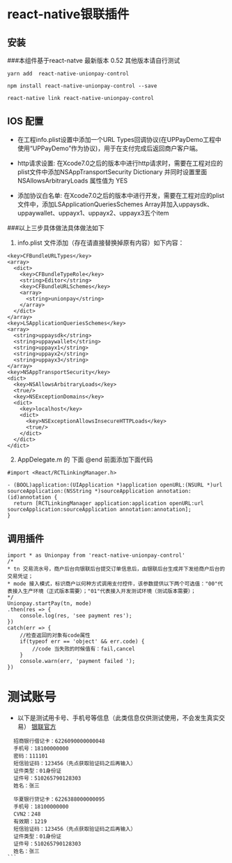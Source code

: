 # react-native银联插件

## 安装

###本组件基于react-natve 最新版本 0.52  其他版本请自行测试

```
yarn add  react-native-unionpay-control

npm install react-native-unionpay-control --save

react-native link react-native-unionpay-control
```

## IOS 配置
- 在工程info.plist设置中添加一个URL Types回调协议(在UPPayDemo工程中使用“UPPayDemo”作为协议)，用于在支付完成后返回商户客户端。

- http请求设置: 在Xcode7.0之后的版本中进行http请求时，需要在工程对应的plist文件中添加NSAppTransportSecurity  Dictionary 并同时设置里面NSAllowsArbitraryLoads 属性值为 YES
- 添加协议白名单: 在Xcode7.0之后的版本中进行开发，需要在工程对应的plist文件中，添加LSApplicationQueriesSchemes  Array并加入uppaysdk、uppaywallet、uppayx1、uppayx2、uppayx3五个item

###以上三步具体做法具体做法如下
1. info.plist 文件添加（存在请直接替换掉原有内容）如下内容：

```
<key>CFBundleURLTypes</key>
<array>
  <dict>
    <key>CFBundleTypeRole</key>
    <string>Editor</string>
    <key>CFBundleURLSchemes</key>
    <array>
      <string>unionpay</string>
    </array>
  </dict>
</array>
<key>LSApplicationQueriesSchemes</key>
<array>
  <string>uppaysdk</string>
  <string>uppaywallet</string>
  <string>uppayx1</string>
  <string>uppayx2</string>
  <string>uppayx3</string>
</array>
<key>NSAppTransportSecurity</key>
<dict>
  <key>NSAllowsArbitraryLoads</key>
  <true/>
  <key>NSExceptionDomains</key>
  <dict>
    <key>localhost</key>
    <dict>
      <key>NSExceptionAllowsInsecureHTTPLoads</key>
      <true/>
    </dict>
  </dict>
</dict>
```

2. AppDelegate.m 的 下面 @end 前面添加下面代码

```
#import <React/RCTLinkingManager.h>

- (BOOL)application:(UIApplication *)application openURL:(NSURL *)url sourceApplication:(NSString *)sourceApplication annotation:(id)annotation {
  return [RCTLinkingManager application:application openURL:url sourceApplication:sourceApplication annotation:annotation];
}
```

## 	调用插件

```
import * as Unionpay from 'react-native-unionpay-control'
/*
* tn 交易流水号，商户后台向银联后台提交订单信息后，由银联后台生成并下发给商户后台的交易凭证；
* mode 接入模式，标识商户以何种方式调用支付控件，该参数提供以下两个可选值："00"代表接入生产环境（正式版本需要）；"01"代表接入开发测试环境（测试版本需要）；
*/
Unionpay.startPay(tn, mode)
.then(res => {
	console.log(res, 'see payment res');
})
catch(err => {
	//检查返回的对象有code属性
	if(typeof err == 'object' && err.code) {
		//code 当失败的时候值有：fail,cancel
	}
	console.warn(err, 'payment failed ');
})
```

# 测试账号
- 以下是测试用卡号、手机号等信息（此类信息仅供测试使用，不会发生真实交易）
  [银联官方](https://open.unionpay.com/ajweb/product/newProDetail?proId=3)

```
  招商银行借记卡：6226090000000048  
  手机号：18100000000  
  密码：111101
  短信验证码：123456（先点获取验证码之后再输入）  
  证件类型：01身份证  
  证件号：510265790128303  
  姓名：张三
```

````
  华夏银行贷记卡：6226388000000095
  手机号：18100000000
  CVN2：248
  有效期：1219
  短信验证码：123456（先点获取验证码之后再输入）
  证件类型：01身份证
  证件号：510265790128303
  姓名：张三
```
